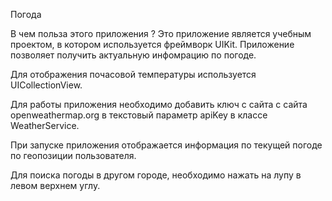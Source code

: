 Погода

В чем польза этого приложения ?
Это приложение является учебным проектом, в котором используется фреймворк UIKit. Приложение позволяет получить актуальную инфомрацию по погоде.

Для отображения почасовой температуры используется UICollectionView.

Для работы приложения необходимо добавить ключ с сайта  с сайта openweathermap.org в текстовый параметр apiKey в классе WeatherService. 

При запуске приложения отображается информация по текущей погоде по геопозиции пользователя.

Для поиска погоды в другом городе, необходимо нажать на лупу в левом верхнем углу.
